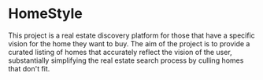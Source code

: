 # HomeStyle
This project is a real estate discovery platform for those that have a specific vision for the home they want to buy. The aim of the project is to provide a curated listing of homes that accurately reflect the vision of the user, substantially simplifying the real estate search process by culling homes that don't fit.
